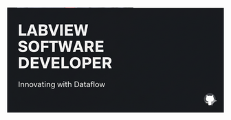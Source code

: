 ![logo](https://github.com/akashsingh2617/akashsingh2617/blob/main/Screenshot%202025-09-22%20120145.png)
